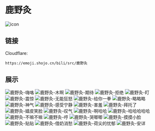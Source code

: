 # 鹿野灸
![icon](https://emoji.shojo.cn/bili/src/鹿野灸/icon.png)
## 链接
Cloudflare:
```
https://emoji.shojo.cn/bili/src/鹿野灸
```
## 展示
![鹿野灸-嗨咯](https://emoji.shojo.cn/bili/src/鹿野灸/鹿野灸-嗨咯.png)
![鹿野灸-木啊](https://emoji.shojo.cn/bili/src/鹿野灸/鹿野灸-木啊.png)
![鹿野灸-期待](https://emoji.shojo.cn/bili/src/鹿野灸/鹿野灸-期待.png)
![鹿野灸-拒绝](https://emoji.shojo.cn/bili/src/鹿野灸/鹿野灸-拒绝.png)
![鹿野灸-盯](https://emoji.shojo.cn/bili/src/鹿野灸/鹿野灸-盯.png)
![鹿野灸-震惊](https://emoji.shojo.cn/bili/src/鹿野灸/鹿野灸-震惊.png)
![鹿野灸-无能狂怒](https://emoji.shojo.cn/bili/src/鹿野灸/鹿野灸-无能狂怒.png)
![鹿野灸-给你一拳](https://emoji.shojo.cn/bili/src/鹿野灸/鹿野灸-给你一拳.png)
![鹿野灸-略略略](https://emoji.shojo.cn/bili/src/鹿野灸/鹿野灸-略略略.png)
![鹿野灸-神气](https://emoji.shojo.cn/bili/src/鹿野灸/鹿野灸-神气.png)
![鹿野灸-感受宁静](https://emoji.shojo.cn/bili/src/鹿野灸/鹿野灸-感受宁静.png)
![鹿野灸-害羞](https://emoji.shojo.cn/bili/src/鹿野灸/鹿野灸-害羞.png)
![鹿野灸-拜托了](https://emoji.shojo.cn/bili/src/鹿野灸/鹿野灸-拜托了.png)
![鹿野灸-嬉皮笑脸](https://emoji.shojo.cn/bili/src/鹿野灸/鹿野灸-嬉皮笑脸.png)
![鹿野灸-叹气](https://emoji.shojo.cn/bili/src/鹿野灸/鹿野灸-叹气.png)
![鹿野灸-啊哈哈](https://emoji.shojo.cn/bili/src/鹿野灸/鹿野灸-啊哈哈.png)
![鹿野灸-哈哈哈哈哈](https://emoji.shojo.cn/bili/src/鹿野灸/鹿野灸-哈哈哈哈哈.png)
![鹿野灸-不嘛不嘛](https://emoji.shojo.cn/bili/src/鹿野灸/鹿野灸-不嘛不嘛.png)
![鹿野灸-哼](https://emoji.shojo.cn/bili/src/鹿野灸/鹿野灸-哼.png)
![鹿野灸-哭唧唧](https://emoji.shojo.cn/bili/src/鹿野灸/鹿野灸-哭唧唧.png)
![鹿野灸-摸摸小脸](https://emoji.shojo.cn/bili/src/鹿野灸/鹿野灸-摸摸小脸.png)
![鹿野灸-贴贴](https://emoji.shojo.cn/bili/src/鹿野灸/鹿野灸-贴贴.png)
![鹿野灸-借奶消愁](https://emoji.shojo.cn/bili/src/鹿野灸/鹿野灸-借奶消愁.png)
![鹿野灸-荷尖的忧郁](https://emoji.shojo.cn/bili/src/鹿野灸/鹿野灸-荷尖的忧郁.png)
![鹿野灸-安详](https://emoji.shojo.cn/bili/src/鹿野灸/鹿野灸-安详.png)
